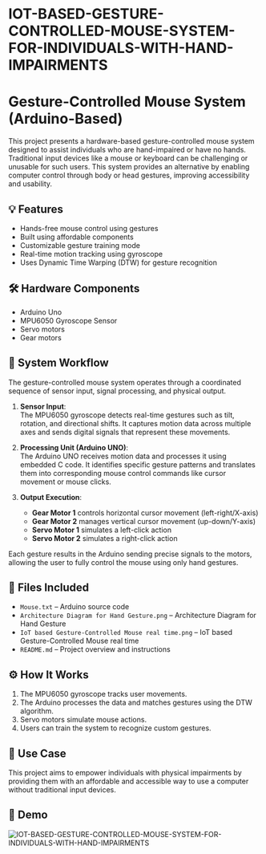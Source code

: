 # IOT-BASED-GESTURE-CONTROLLED-MOUSE-SYSTEM-FOR-INDIVIDUALS-WITH-HAND-IMPAIRMENTS
# Gesture-Controlled Mouse System (Arduino-Based)

This project presents a hardware-based gesture-controlled mouse system designed to assist individuals who are hand-impaired or have no hands. Traditional input devices like a mouse or keyboard can be challenging or unusable for such users. This system provides an alternative by enabling computer control through body or head gestures, improving accessibility and usability.

## 💡 Features
- Hands-free mouse control using gestures
- Built using affordable components
- Customizable gesture training mode
- Real-time motion tracking using gyroscope
- Uses Dynamic Time Warping (DTW) for gesture recognition

## 🛠️ Hardware Components
- Arduino Uno
- MPU6050 Gyroscope Sensor
- Servo motors
- Gear motors


## 🔄 System Workflow

The gesture-controlled mouse system operates through a coordinated sequence of sensor input, signal processing, and physical output.

1. **Sensor Input**:  
   The MPU6050 gyroscope detects real-time gestures such as tilt, rotation, and directional shifts. It captures motion data across multiple axes and sends digital signals that represent these movements.

2. **Processing Unit (Arduino UNO)**:  
   The Arduino UNO receives motion data and processes it using embedded C code. It identifies specific gesture patterns and translates them into corresponding mouse control commands like cursor movement or mouse clicks.

3. **Output Execution**:  
   - **Gear Motor 1** controls horizontal cursor movement (left-right/X-axis)  
   - **Gear Motor 2** manages vertical cursor movement (up-down/Y-axis)  
   - **Servo Motor 1** simulates a left-click action  
   - **Servo Motor 2** simulates a right-click action  

Each gesture results in the Arduino sending precise signals to the motors, allowing the user to fully control the mouse using only hand gestures.


## 📂 Files Included
- `Mouse.txt` – Arduino source code
- `Architecture Diagram for Hand Gesture.png` –  Architecture Diagram for Hand Gesture
- `IoT based Gesture-Controlled Mouse real time.png` – IoT based Gesture-Controlled Mouse real time
- `README.md` – Project overview and instructions

## ⚙️ How It Works
1. The MPU6050 gyroscope tracks user movements.
2. The Arduino processes the data and matches gestures using the DTW algorithm.
3. Servo motors simulate mouse actions.
4. Users can train the system to recognize custom gestures.

## 🧪 Use Case
This project aims to empower individuals with physical impairments by providing them with an affordable and accessible way to use a computer without traditional input devices.

## 📸 Demo
![ IOT-BASED-GESTURE-CONTROLLED-MOUSE-SYSTEM-FOR-INDIVIDUALS-WITH-HAND-IMPAIRMENTS](project_photo.jpg)


